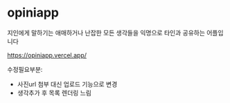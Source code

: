 # opiniapp
지인에게 말하기는 애매하거나 난잡한 모든 생각들을 익명으로 타인과 공유하는 어플입니다


https://opiniapp.vercel.app/

수정필요부분:
- 사진url 첨부 대신 업로드 기능으로 변경
- 생각추가 후 목록 렌더링 느림

